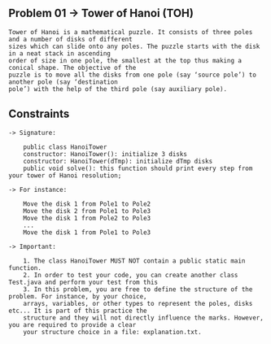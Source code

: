 ##  Problem 01 -> Tower of Hanoi (TOH)
    
    Tower of Hanoi is a mathematical puzzle. It consists of three poles and a number of disks of different
    sizes which can slide onto any poles. The puzzle starts with the disk in a neat stack in ascending
    order of size in one pole, the smallest at the top thus making a conical shape. The objective of the
    puzzle is to move all the disks from one pole (say ‘source pole’) to another pole (say ‘destination
    pole’) with the help of the third pole (say auxiliary pole). 

## Constraints 

    -> Signature:
        
        public class HanoiTower
        constructor: HanoiTower(): initialize 3 disks
        constructor: HanoiTower(dTmp): initialize dTmp disks
        public void solve(): this function should print every step from your tower of Hanoi resolution;
    
    -> For instance:
        
        Move the disk 1 from Pole1 to Pole2
        Move the disk 2 from Pole1 to Pole3
        Move the disk 1 from Pole2 to Pole3
        ...
        Move the disk 1 from Pole1 to Pole3
    
    -> Important:
    
        1. The class HanoiTower MUST NOT contain a public static main function.
        2. In order to test your code, you can create another class Test.java and perform your test from this
        3. In this problem, you are free to define the structure of the problem. For instance, by your choice,
        arrays, variables, or other types to represent the poles, disks etc... It is part of this practice the
        structure and they will not directly influence the marks. However, you are required to provide a clear
        your structure choice in a file: explanation.txt.
